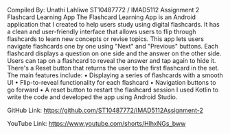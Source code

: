 Compiled By:
Unathi Lahliwe
ST10487772 / IMAD5112 Assignment 2
Flashcard Learning App
The Flashcard Learning App is an Android application that I created to help users study using digital flashcards.
It has a clean and user-friendly interface that allows users to flip through flashcards to learn new concepts or revise topics.
This app lets users navigate flashcards one by one using "Next" and "Previous" buttons.
Each flashcard displays a question on one side and the answer on the other side.
Users can tap on a flashcard to reveal the answer and tap again to hide it.
There's a Reset button that returns the user to the first flashcard in the set.
The main features include:
•	Displaying a series of flashcards with a smooth UI
•	Flip-to-reveal functionality for each flashcard
•	Navigation buttons to go forward 
•	A reset button to restart the flashcard session
I used Kotlin to write the code and developed the app using Android Studio.


GitHub Link:
https://github.com/ST10487772/IMAD5112Assignment-2

YouTube Link:
https://www.youtube.com/shorts/HlhxNGs_bww

